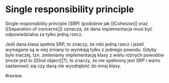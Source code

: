 # Single responsibility principle

Single responsibility principle (SRP) (podobnie jak [[Cohesion]] oraz [[Separation of concerns]]) oznacza, że dana implementacja musi być odpowiedzialna za tylko jedną rzecz. 

Jeśli dana klasa spełnia SRP, to znaczy, że robi jedną rzecz i jeżeli wymagane są w niej zmiany to wynikają tylko z jednego powodu. Gdyby było inaczej, tzn. zmieniamy implementację klasy z wielu różnych powodów (może jest to [[God object]]?), to znaczy, że nie spełniony jest SRP i warto zastanowić się czy daną nie wyodrębnić do innej klasy.

#review